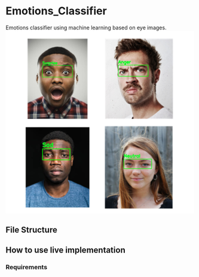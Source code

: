 # Emotions_Classifier
Emotions classifier using machine learning based on eye images.
![alt text](https://github.com/andygb13/Emotions_Classifier/blob/main/Samples/Picture1.png)


## File Structure


## How to use live implementation

### Requirements
